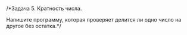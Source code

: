 /*Задача 5. Кратность числа.

Напишите программу, которая проверяет делится ли одно число на другое без остатка.*/